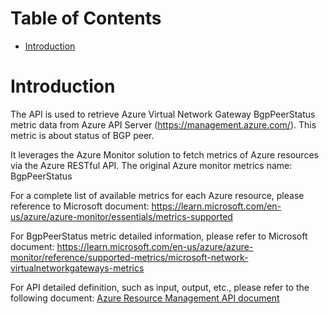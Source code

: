 # Table of Contents
- [Introduction](#introduction)


# Introduction <a name="introduction"></a>
The API is used to retrieve Azure Virtual Network Gateway BgpPeerStatus metric data from Azure API Server (https://management.azure.com/). This metric is about status of BGP peer.



It leverages the Azure Monitor solution to fetch metrics of Azure resources via the Azure RESTful API. The original Azure monitor metrics name: BgpPeerStatus



For a complete list of available metrics for each Azure resource, please reference to Microsoft document: https://learn.microsoft.com/en-us/azure/azure-monitor/essentials/metrics-supported 

For BgpPeerStatus metric detailed information, please refer to Microsoft document: https://learn.microsoft.com/en-us/azure/azure-monitor/reference/supported-metrics/microsoft-network-virtualnetworkgateways-metrics

For API detailed definition, such as input, output, etc., please refer to the following document:
[Azure Resource Management API document](https://learn.microsoft.com/en-us/rest/api/monitor/metrics/list?view=rest-monitor-2023-10-01&tabs=HTTP)